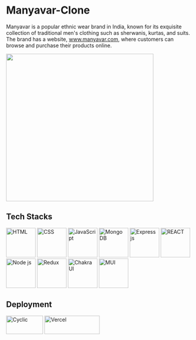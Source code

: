 # Manyavar-Clone

Manyavar is a popular ethnic wear brand in India, known for its exquisite collection of traditional men's clothing such as sherwanis, kurtas, and suits. The brand has a website, www.manyavar.com, where customers can browse and purchase their products online.


<p><img src="https://manyavar-clone-nine.vercel.app/static/media/manyavarFullLogo.3395bcf9230e803521d3.webp" width='400' /> </p>


<h2>Tech Stacks</h2>
<p><img src="https://cdn.iconscout.com/icon/free/png-256/html-2752158-2284975.png?w=256&f=avif" width='80' alt="HTML" /> 
<img src="https://cdn.iconscout.com/icon/free/png-256/css-alt-3521367-2944811.png?w=256&f=avif" width='80' alt="CSS" />
<img src="https://cdn.iconscout.com/icon/free/png-256/javascript-3628858-3029998.png?w=256&f=avif" width='80' alt="JavaScript"/>
 <img src="https://www.dbi-services.com/wp-content/uploads/2022/01/Logo-Mongodb-carre.png" width='80' alt="Mongo DB" />
 <img src="https://adware-technologies.s3.amazonaws.com/uploads/technology/thumbnail/20/express-js.png" width='80' alt="Express js" />
<img src="https://cdn.iconscout.com/icon/free/png-256/react-3-1175109.png?w=256&f=avif" width='80' alt="REACT" />
 <img src="https://upload.wikimedia.org/wikipedia/commons/thumb/d/d9/Node.js_logo.svg/2560px-Node.js_logo.svg.png" width='80' alt="Node js" />
<img src="https://cdn.zapier.com/storage/blog/4ec8fc7dc3a75758a3913bab9e5a4fd8_2.500x278.png" width='80' alt="Redux" />
<img src="https://www.happylifecreators.com/wp/wp-content/uploads/2022/06/chakra-ui_title2-400x400.png" width='80' alt="Chakra UI" />
<img src="https://mui.com/static/logo.png" width='80' alt="MUI" />  



</p>
<h2>Deployment</h2>
<p>
<img src="https://www.cyclic.sh/og/summary_large_image.png" width='100' height='50px' alt="Cyclic"/>
<img src="https://miro.medium.com/max/1400/1*Rv6kW7EnWmShq7DKEb9-_A@2x.jpeg" width='150' height='50px' alt="Vercel"/>
</p>


